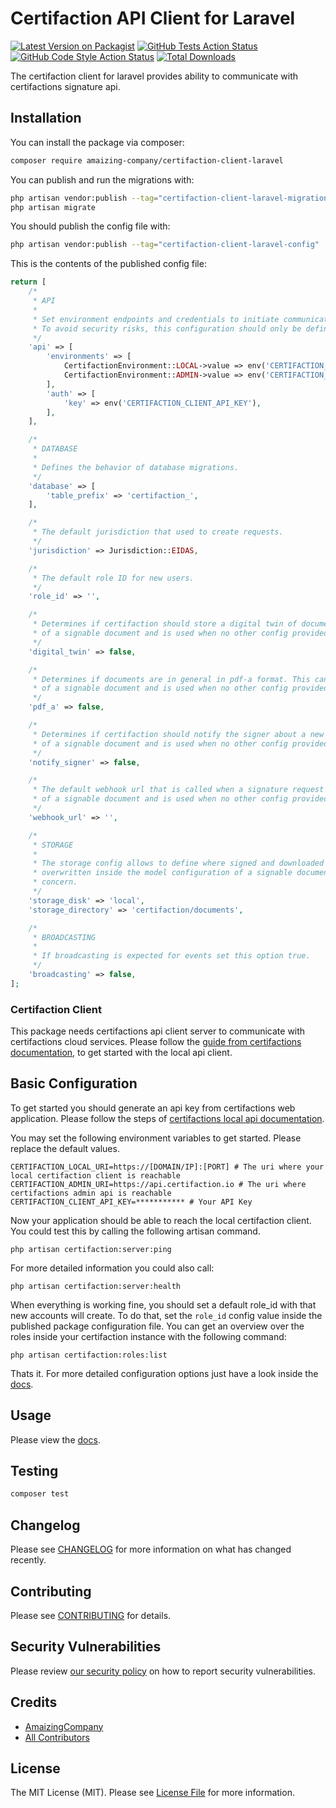 # Certifaction API Client for Laravel

[![Latest Version on Packagist](https://img.shields.io/packagist/v/amaizing-company/certifaction-client-laravel.svg?style=flat-square)](https://packagist.org/packages/amaizing-company/certifaction-client-laravel)
[![GitHub Tests Action Status](https://img.shields.io/github/actions/workflow/status/amaizing-company/certifaction-client-laravel/run-tests.yml?branch=1.x&label=tests&style=flat-square)](https://github.com/amaizing-company/certifaction-client-laravel/actions?query=workflow%3Arun-tests+branch%3A1.x)
[![GitHub Code Style Action Status](https://img.shields.io/github/actions/workflow/status/amaizing-company/certifaction-client-laravel/fix-php-code-style-issues.yml?branch=main&label=code%20style&style=flat-square)](https://github.com/amaizing-company/certifaction-client-laravel/actions?query=workflow%3A"Fix+PHP+code+style+issues"+branch%3Amain)
[![Total Downloads](https://img.shields.io/packagist/dt/amaizing-company/certifaction-client-laravel.svg?style=flat-square)](https://packagist.org/packages/amaizing-company/certifaction-client-laravel)

The certifaction client for laravel provides ability to communicate with certifactions signature api. 


## Installation

You can install the package via composer:

```bash
composer require amaizing-company/certifaction-client-laravel
```

You can publish and run the migrations with:

```bash
php artisan vendor:publish --tag="certifaction-client-laravel-migrations"
php artisan migrate
```

You should publish the config file with:

```bash
php artisan vendor:publish --tag="certifaction-client-laravel-config"
```

This is the contents of the published config file:

```php
return [
    /*
     * API
     *
     * Set environment endpoints and credentials to initiate communication with certifaction api servers.
     * To avoid security risks, this configuration should only be defined via the environment variables.
     */
    'api' => [
        'environments' => [
            CertifactionEnvironment::LOCAL->value => env('CERTIFACTION_LOCAL_URI'),
            CertifactionEnvironment::ADMIN->value => env('CERTIFACTION_ADMIN_URI'),
        ],
        'auth' => [
            'key' => env('CERTIFACTION_CLIENT_API_KEY'),
        ],
    ],

    /*
     * DATABASE
     *
     * Defines the behavior of database migrations.
     */
    'database' => [
        'table_prefix' => 'certifaction_',
    ],

    /*
     * The default jurisdiction that used to create requests.
     */
    'jurisdiction' => Jurisdiction::EIDAS,

    /*
     * The default role ID for new users.
     */
    'role_id' => '',

    /*
     * Determines if certifaction should store a digital twin of documents in there cloud. This can be overwritten from config
     * of a signable document and is used when no other config provided.
     */
    'digital_twin' => false,

    /*
     * Determines if documents are in general in pdf-a format. This can be overwritten from config
     * of a signable document and is used when no other config provided.
     */
    'pdf_a' => false,

    /*
     * Determines if certifaction should notify the signer about a new request. This can be overwritten from config
     * of a signable document and is used when no other config provided.
     */
    'notify_signer' => false,

    /*
     * The default webhook url that is called when a signature request finished. This can be overwritten from config
     * of a signable document and is used when no other config provided.
     */
    'webhook_url' => '',

    /*
     * STORAGE
     *
     * The storage config allows to define where signed and downloaded documents should be stored. This config can be
     * overwritten inside the model configuration of a signable document model that uses the certifaction documents
     * concern.
     */
    'storage_disk' => 'local',
    'storage_directory' => 'certifaction/documents',

    /*
     * BROADCASTING
     *
     * If broadcasting is expected for events set this option true.
     */
    'broadcasting' => false,
];
```

### Certifaction Client

This package needs certifactions api client server to communicate with certifactions cloud services. Please follow the 
[guide from certifactions documentation](https://developers.certifaction.com/guides/installation), to get started with 
the local api client.

## Basic Configuration

To get started you should generate an api key from certifactions web application. Please follow the steps of 
[certifactions local api documentation](https://developers.certifaction.com/guides/getting-started-api). 

You may set the following environment variables to get started. Please replace the default values.

``` dotenv
CERTIFACTION_LOCAL_URI=https://[DOMAIN/IP]:[PORT] # The uri where your local certifaction client is reachable
CERTIFACTION_ADMIN_URI=https://api.certifaction.io # The uri where certifactions admin api is reachable
CERTIFACTION_CLIENT_API_KEY=*********** # Your API Key
```

Now your application should be able to reach the local certifaction client. You could test this by calling the following 
artisan command.

```
php artisan certifaction:server:ping
```

For more detailed information you could also call:

```
php artisan certifaction:server:health
```

When everything is working fine, you should set a default role_id with that new accounts will create. To do that, set 
the `role_id` config value inside the published package configuration file. You can get an overview over the roles inside your certifaction instance with the 
following command:

```
php artisan certifaction:roles:list
```

Thats it. For more detailed configuration options just have a look inside the [docs](https://certifaction-client-laravel.docs.amaizing.dev/).

## Usage

Please view the [docs](https://certifaction-client-laravel.docs.amaizing.dev/).

## Testing

```bash
composer test
```

## Changelog

Please see [CHANGELOG](CHANGELOG.md) for more information on what has changed recently.

## Contributing

Please see [CONTRIBUTING](CONTRIBUTING.md) for details.

## Security Vulnerabilities

Please review [our security policy](../../security/policy) on how to report security vulnerabilities.

## Credits

- [AmaizingCompany](https://github.com/amaizing-company)
- [All Contributors](../../contributors)

## License

The MIT License (MIT). Please see [License File](LICENSE.md) for more information.
